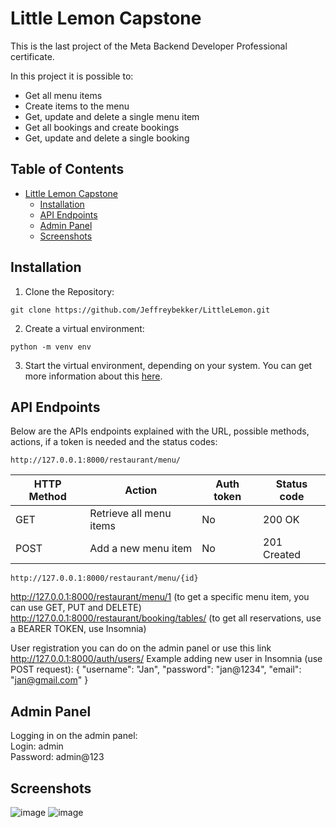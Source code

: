 # Little Lemon Capstone

<p>This is the last project of the Meta Backend Developer Professional certificate.</p>
<p>In this project it is possible to:</p>

* Get all menu items
* Create items to the menu
* Get, update and delete a single menu item
* Get all bookings and create bookings
* Get, update and delete a single booking

## Table of Contents
* [Little Lemon Capstone](#little-lemon-capstone)
  * [Installation](#installation)
  * [API Endpoints](#api-endpoints)
  * [Admin Panel](#admin-panel)
  * [Screenshots](#screenshots)

## Installation
1. Clone the Repository:
```
git clone https://github.com/Jeffreybekker/LittleLemon.git
```
2. Create a virtual environment:
```
python -m venv env
```
3. Start the virtual environment, depending on your system. You can get more information about this <a href="https://docs.python.org/3/tutorial/venv.html">here</a>.

## API Endpoints
<p>Below are the APIs endpoints explained with the URL, possible methods, actions, if a token is needed and the status codes:</p>

```
http://127.0.0.1:8000/restaurant/menu/
```
<table>
	<thead>
		<tr>
			<th>HTTP Method</th>
			<th>Action</th>
			<th>Auth token</th>
			<th>Status code</th>
		</tr>
	</thead>
	<tbody>
		<tr>
			<td>GET</td>
			<td>Retrieve all menu items</td>
			<td>No</td>
			<td>200 OK</td>
		</tr>
		<tr>
			<td>POST</td>
			<td>Add a new menu item</td>
			<td>No</td>
			<td>201 Created</td>
		</tr>
	</tbody>
</table>

```
http://127.0.0.1:8000/restaurant/menu/{id}
```

http://127.0.0.1:8000/restaurant/menu/1    (to get a specific menu item, you can use GET, PUT and DELETE)
http://127.0.0.1:8000/restaurant/booking/tables/ (to get all reservations, use a BEARER TOKEN, use Insomnia)

User registration you can do on the admin panel or use this link http://127.0.0.1:8000/auth/users/
Example adding new user in Insomnia (use POST request):
{
	"username": "Jan",
	"password": "jan@1234",
	"email": "jan@gmail.com"
	}
## Admin Panel
<p>Logging in on the admin panel: <br> 
Login: admin <br> 
Password: admin@123</p>

## Screenshots
![image](https://github.com/user-attachments/assets/62a6deaa-0af9-4a08-93b4-3154d8a30734)
![image](https://github.com/user-attachments/assets/cb8c4eb9-6e20-4c67-a932-855050e78a9f)

